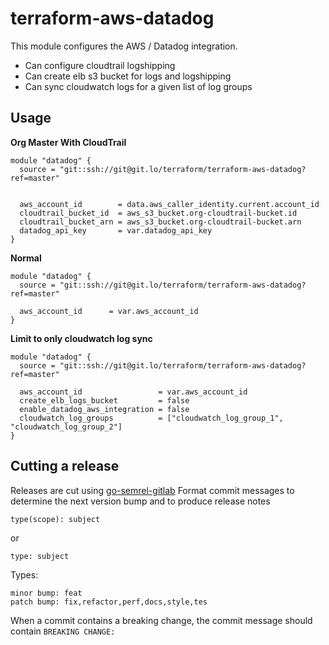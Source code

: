 # terraform-aws-datadog

This module configures the AWS / Datadog integration.

- Can configure cloudtrail logshipping
- Can create elb s3 bucket for logs and logshipping
- Can sync cloudwatch logs for a given list of log groups


## Usage

**Org Master With CloudTrail**

```
module "datadog" {
  source = "git::ssh://git@git.lo/terraform/terraform-aws-datadog?ref=master"


  aws_account_id        = data.aws_caller_identity.current.account_id
  cloudtrail_bucket_id  = aws_s3_bucket.org-cloudtrail-bucket.id
  cloudtrail_bucket_arn = aws_s3_bucket.org-cloudtrail-bucket.arn
  datadog_api_key       = var.datadog_api_key
}
```

**Normal**

```
module "datadog" {
  source = "git::ssh://git@git.lo/terraform/terraform-aws-datadog?ref=master"

  aws_account_id      = var.aws_account_id
}
```

**Limit to only cloudwatch log sync**

```
module "datadog" {
  source = "git::ssh://git@git.lo/terraform/terraform-aws-datadog?ref=master"

  aws_account_id                 = var.aws_account_id
  create_elb_logs_bucket         = false
  enable_datadog_aws_integration = false
  cloudwatch_log_groups          = ["cloudwatch_log_group_1", "cloudwatch_log_group_2"]
}
```

## Cutting a release

Releases are cut using [go-semrel-gitlab](https://gitlab.com/juhani/go-semrel-gitlab)
Format commit messages to determine the next version bump and to produce release notes

```
type(scope): subject
```
or

```
type: subject
```

Types:
```
minor bump: feat
patch bump: fix,refactor,perf,docs,style,tes
```

When a commit contains a breaking change, the commit message should contain `BREAKING CHANGE:`
